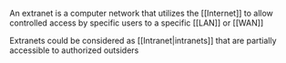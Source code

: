 An extranet is a computer network that utilizes the [[Internet]] to allow controlled access by specific users to a specific [[LAN]] or [[WAN]]

Extranets could be considered as [[Intranet|intranets]] that are partially accessible to authorized outsiders

